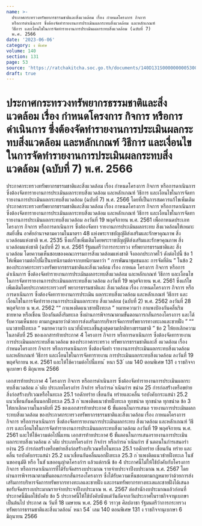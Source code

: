```yaml
---
name: >-
  ประกาศกระทรวงทรัพยากรธรรมชาติและสิ่งแวดล้อม เรื่อง กำหนดโครงการ กิจการ
  หรือการดำเนินการ ซึ่งต้องจัดทำรายงานการประเมินผลกระทบสิ่งแวดล้อม และหลักเกณฑ์
  วิธีการ และเงื่อนไขในการจัดทำรายงานการประเมินผลกระทบสิ่งแวดล้อม (ฉบับที่ 7)
  พ.ศ. 2566
date: '2023-06-06'
category: ง พิเศษ
volume: 140
section: 131
page: 53
source: 'https://ratchakitcha.soc.go.th/documents/140D131S0000000005300.pdf'
draft: true
---
```


# ประกาศกระทรวงทรัพยากรธรรมชาติและสิ่งแวดล้อม เรื่อง กำหนดโครงการ กิจการ หรือการดำเนินการ ซึ่งต้องจัดทำรายงานการประเมินผลกระทบสิ่งแวดล้อม และหลักเกณฑ์ วิธีการ และเงื่อนไขในการจัดทำรายงานการประเมินผลกระทบสิ่งแวดล้อม (ฉบับที่ 7) พ.ศ. 2566

ประกาศกระทรวงทรัพยากรธรรมชาติและสิ่งแวดล้อม เรื่อง กำหนดโครงการ กิจการ หรือการดาเนินการ ซึ่งต้องจัดทารายงานการประเมินผลกระทบสิ่งแวดล้อม และหลักเกณฑ์ วิธีการ และเงื่อนไขในการจัดทารายงานการประเมินผลกระทบสิ่งแวดล้อม (ฉบับที่ 7) พ.ศ. 2566 โดยที่เป็นการสมควรแก้ไขเพิ่มเติมประกาศกระทรวงทรัพยากรธรรมชาติและสิ่งแวดล้อม เรื่อง กาหนดโครงการ กิจการ หรือการดาเนินการ ซึ่งต้องจัดทารายงานการประเมินผลกระทบสิ่งแวดล้อม และหลักเกณฑ์ วิธีการ และเงื่อนไขในการจัดทารายงานการประเมินผลกระทบสิ่งแวดล้อม ลงวันที่ 19 พฤศจิกายน พ.ศ. 2561 เพื่อกาหนดประเภทโครงการ กิจการ หรือการดาเนินการ ซึ่งต้องจัดทา รายงานการประเมินผลกระทบ สิ่งแวดล้อมให้เหมาะสมยิ่งขึ้น อาศัยอำนาจตามความในมาตรา 48 แห่งพระราชบัญญัติส่งเสริมและรักษาคุณภาพ สิ่งแวดล้อมแห่งชาติ พ.ศ. 2535 ซึ่งแก้ไขเพิ่มเติมโดยพระราชบัญญัติส่งเสริมและรักษาคุณภาพ สิ่งแวดล้อมแห่งชาติ (ฉบับที่ 2) พ.ศ. 2561 รัฐมนตรีว่าการกระทรวง ทรัพยากรธรรมชาติและ สิ่งแวดล้อม โดยความเห็นชอบของคณะกรรมการสิ่งแวดล้อมแห่งชาติ จึงออกประกาศไว้ ดังต่อไปนี้ ข้อ 1 ให้เพิ่มความต่อไปนี้เป็นบทนิยามต่อจากบทนิยามคาว่า “ การพัฒนาชุมชนและ การจัดที่ดิน ” ในข้อ 2 ของประกาศกระทรวงทรัพยากรธรรมชาติและสิ่งแวดล้อม เรื่อง กาหนด โครงการ กิจการ หรือการดำเนินการ ซึ่งต้องจัดทำรายงานการประเมินผลกระทบสิ่งแวดล้อม และหลักเกณฑ์ วิธีการ และเงื่อนไขในการจัดทารายงานการประเมินผลกระทบสิ่งแวดล้อม ลงวันที่ 19 พฤศจิกายน พ.ศ. 2561 ซึ่งแก้ไขเพิ่มเติมโดยประกาศกระทรวงทรั พยากรธรรมชาติและ สิ่งแวดล้อม เรื่อง กาหนดโครงการ กิจการ หรือการดาเนินการ ซึ่งต้องจัดทารายงานการประเมิน ผลกระทบสิ่งแวดล้อม และหลักเกณฑ์ วิธีการ และเงื่อนไขในการจัดทำรายงานการประเมินผลกระทบ สิ่งแวดล้อม (ฉบับที่ 2) พ.ศ. 2562 ลงวันที่ 28 พฤศจิกาย น พ.ศ. 2562 ““ กาแพงติดแนวชายฝั่งทะเล ” หมายความว่า กาแพงป้องกันคลื่นริมชายหาด หรือเขื่อน ป้องกันตลิ่งริมทะเล ซึ่งผ่านการพิจารณาตามขั้นตอนการกลั่นกรองโครงการ และได้รับความเห็นชอบ ตามกฎหมายว่าด้วยการส่งเสริมการบริหารจัดการทรัพยากรทางทะเลและชายฝั่ง ” ““ แนวชายฝั่งทะเล ” หมายความว่า แนวที่น้ำทะเลขึ้นสูงสุดตามปกติทางธรรมชาติ ” ข้อ 2 ให้ยกเลิกความในลาดับที่ 25 ของเอกสารท้ายประกาศ 4 โครงการ กิจการ หรือการดาเนินการ ซึ่งต้องจัดทารายงานการประเมินผลกระทบสิ่งแวดล้อม ของประกาศกระทรวง ทรัพยากรธรรมชาติและสิ่ งแวดล้อม เรื่อง กำหนดโครงการ กิจการ หรือการดาเนินการ ซึ่งต้องจัดทำ รายงานการประเมินผลกระทบสิ่งแวดล้อม และหลักเกณฑ์ วิธีการ และเงื่อนไขในการจัดทารายงาน การประเมินผลกระทบสิ่งแวดล้อม ลงวันที่ 19 พฤศจิกายน พ.ศ. 2561 และให้ใช้ความต่อไปนี้แทน ้ หนา 53 ่ เลม 140 ตอนพิเศษ 131 ง ราชกิจจานุเบกษา 6 มิถุนายน 2566

เอกสารท้ายประกาศ 4 โครงการ กิจการ หรือการดำเนินการ ซึ่งต้องจัดทำรายงานการประเมินผลกระทบสิ่งแวดล้อม ล ําดับ ประเภทโครงกําร กิจกําร หรือกํารด ําเนินกําร ขนําด 25 กํารก่อสร้ํางหรือขยํายสิ่งก่อสร้ํางบริเวณหรือในทะเล 25.1 รอดักทรําย เขื่อนกัน ทรํายและคลื่น รอบังคับกระแสนํา 25.2 แนวเขื่อนกันคลื่นนอกฝั่งทะเล 25.3 ก ําแพงติดแนวชํายฝั่งทะเล ทุกขนําด ทุกขนําด ทุกขนําด ข้อ 3 ให้ยกเลิกความในลาดับที่ 25 ของเอกสารท้ายประกาศ 6 ขั้นตอนในการเสนอ รายงานการประเมินผลกระทบสิ่งแวดล้อม ของประกาศกระทรวงทรัพยากรธรรมชาติและสิ่งแวดล้อม เรื่อง กาหนดโครงการ กิจการ หรือการดาเนินการ ซึ่งต้องจัดทารายงานการประเมินผลกระทบ สิ่งแวดล้อม และหลักเกณฑ์ วิธีการ และเงื่อนไขในการจัดทำรายงานการประเมินผลกระทบสิ่งแวดล้อม ลงวันที่ 19 พฤศจิกายน พ.ศ. 2561 และให้ใช้ความต่อไปนี้แทน เอกสารท้ายประกาศ 6 ขั้นตอนในการเสนอรายงานการประเมินผลกระทบสิ่งแวดล้อม ล ําดับ ประเภทโครงกําร กิจกําร หรือกํารด ําเนินกําร ขั นตอนในกํารเสนอรํายงําน 25 กํารก่อสร้ํางหรือขยํายสิ่งก่อสร้ํางบริเวณหรือในทะเล 25.1 รอดักทรําย เขื่อนกัน ทรําย และคลื่น รอบังคับกระแสนํา 25.2 แนวเขื่อนกันคลื่นนอกฝั่งทะเล 25.3 ก ําแพงติดแนวชํายฝั่งทะเล ในขั นขออนุมัติ หรือ ในขั นขออนุญําตโครงกําร แล้วแต่กรณี ข้อ 4 ประกาศนี้ไม่ให้ใช้บังคับกับโครงการ กิจการ หรือการดาเนินการที่ได้รับจัดสรรงบประมาณ รายจ่ายประจาปีงบประมาณ พ.ศ. 2567 โดยผ่านการพิจารณาตามขั้นตอนการกลั่นกรองโครงการ ซึ่งได้รับความเห็นชอบตามกฎหมายว่าด้วยการส่งเสริมการบริหารจัดการทรัพยากรทางทะเลและชายฝั่ง และกรมทรัพยากรทางทะเลและชายฝั่งได้เสนอขอรับจัดสรรงบประมาณรายจ่ายประจาปีงบประมาณ พ. ศ. 2567 ต่อสำนักงบประมาณแล้วก่อนที่ประกาศนี้มีผลใช้บังคับ ข้อ 5 ประกาศนี้ให้ใช้บังคับนับแต่วันถัดจากวันประกาศในราชกิจจานุเบกษาเป็นต้นไป ประกาศ ณ วันที่ 18 เมษายน พ.ศ. 256 6 วราวุธ ศิลปอาชา รัฐมนตรีว่าการกระทรวงทรัพยากรธรรมชาติและสิ่งแวดล้อม ้ หนา 54 ่ เลม 140 ตอนพิเศษ 131 ง ราชกิจจานุเบกษา 6 มิถุนายน 2566
